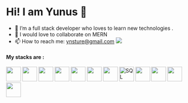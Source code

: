 # Hi! I am Yunus 👋

- 🔭 I’m a full stack developer who loves to learn new technologies . 
- 👯 I would love to collaborate on  MERN
- 📫 How to reach me: ynsture@gmail.com
![](https://komarev.com/ghpvc/?username=rizikolik)


#### My stacks are :

<div style="display:inline">
 <img height=40 src="https://www.w3.org/html/logo/downloads/HTML5_Badge_256.png">
    <img   height=40
      src="https://www.kindpng.com/picc/m/464-4640184_css3-png-download-css-icon-transparent-png.png">
    <img height=40 src="https://blog.mwpreston.net/wp-content/uploads/2018/09/ruby-logo.png">
    <img   height=40 src="https://guides.rubyonrails.org/images/favicon.ico">
    <img height=40
      src="https://upload.wikimedia.org/wikipedia/commons/thumb/9/99/Unofficial_JavaScript_logo_2.svg/600px-Unofficial_JavaScript_logo_2.svg.png">
    <img  height=40 src="https://upload.wikimedia.org/wikipedia/commons/thumb/4/47/React.svg/1200px-React.svg.png">
    <img  height=40 src="https://seeklogo.com/images/R/redux-logo-9CA6836C12-seeklogo.com.png">
    <img title="SQL" alt="SQL" height=40
      src="https://e7.pngegg.com/pngimages/614/744/png-clipart-mysql-database-mariadb-dolphin-marine-mammal-animals.png">
    <img  height=40 src="https://sass-lang.com/assets/img/styleguide/color-1c4aab2b.png">
    <img  height=40
      src="https://upload.wikimedia.org/wikipedia/commons/thumb/b/b2/Bootstrap_logo.svg/480px-Bootstrap_logo.svg.png">
  <img  height=40 src="https://seeklogo.com/images/R/rspec-logo-DA1EE19A18-seeklogo.com.png">
   <img  height=40 src="https://git-scm.com/images/logos/downloads/Git-Icon-1788C.png">
</div>

